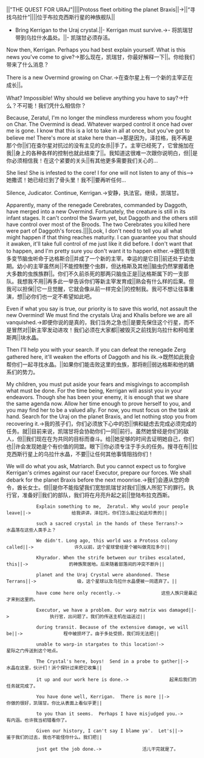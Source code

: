 ||"THE QUEST FOR URAJ"||||Protoss fleet orbiting the planet Braxis||->||“寻找乌拉什”||||位于布拉克西斯行星的神族舰队||

- Bring Kerrigan to the Uraj crystal.||- Kerrigan must survive.->- 将凯瑞甘带到乌拉什水晶处。||- 凯瑞甘必须存活。

Now then, Kerrigan. Perhaps you had best explain yourself. What is this news you've come to give?->那么现在，凯瑞甘，你最好解释一下||。你给我们带来了什么消息？

There is a new Overmind growing on Char.->在查尔星上有一个新的主宰正在成长||。

What? Impossible! Why should we believe anything you have to say?->什么？不可能！我们凭什么相信你？ 

Because, Zeratul, I'm no longer the mindless murderess whom you fought on Char. The Overmind is dead. Whatever warped control it once had over me is gone. I know that this is a lot to take in all at once, but you've got to believe me! There's more at stake here than-->那是因为，泽拉格，我不再是那个你||们在查尔星对抗过的没有主见的女杀||手了。主宰已经死了，它曾施加在我||身上的各种各样的控制也就此结束了||。我知道这很难一次跟你说明白，但||是你必须相信我！在这个紧要的关头||有其他更多需要我们关心的…

She lies! She is infested to the core! I for one will not listen to any of this-->她撒谎！她已经烂到了骨头里！我不||要再听任何…

Silence, Judicator. Continue, Kerrigan.->安静，执法官。继续，凯瑞甘。

Apparently, many of the renegade Cerebrates, commanded by Daggoth, have merged into a new Overmind. Fortunately, the creature is still in its infant stages. It can't control the Swarm yet, but Daggoth and the others still have control over most of the Broods. The two Cerebrates you killed here were part of Daggoth's forces.||||Look, I don't need to tell you all what might happen if that thing reaches maturity. I can guarantee you that should it awaken, it'll take full control of me just like it did before. I don't want that to happen, and I'm pretty sure you don't want it to happen either.->据信有很多变节脑虫听命于达格斯合||并成了一个新的主宰。幸运的是它目||前还处于幼虫期。幼小的主宰虽然尚||不能控制整个虫群，但达格斯及其他||脑虫仍然掌握着绝大多数的虫族族群||。你们不久前杀死的那两只脑虫正是||达格斯属下的一支部队。我想我不用||再多此一举告诉你们等新主宰发育成||熟会有什么样的后果。但我可以担保||它一旦觉醒，它就会像从前一样完全||的控制我。我可不想让往事重演，想||必你们也一定不希望如此吧。

Even if what you say is true, our priority is to save this world, not assault the new Overmind! We must find the crystals Uraj and Khalis before we are all vanquished.->即便你说的是真的，我们当务之急也||是要先保住这个行星，而不是冒然对||新主宰发动进攻！我们必须在大家都||被毁灭之前找到乌拉什和柯哈里斯两||块水晶。

Then I'll help you with your search. If you can defeat the renegade Zerg gathered here, it'll weaken the efforts of Daggoth and his ilk.->既然如此我会帮你们一起寻找水晶。||如果你们能击败这里的虫族，那将削||弱达格斯和他的嫡系们的势力。

My children, you must put aside your fears and misgivings to accomplish what must be done. For the time being, Kerrigan will assist you in your endeavors. Though she has been your enemy, it is enough that we share the same agenda now. Allow her time enough to prove herself to you, and you may find her to be a valued ally. For now, you must focus on the task at hand. Search for the Uraj on the planet Braxis, and let nothing stop you from recovering it.->我的孩子们，你们必须放下心中的恐||惧和疑虑去完成必须完成的任务。就||目前来说，凯瑞甘将会协助你们一同||前行。虽然她曾经是你们的敌人，但||我们现在在为共同的目标而奋斗。给||她足够的时间去证明她自己，你们也||许会发现她是个有价值的同盟。眼下||你必须专注于手头的任务。搜寻在布||拉克西斯行星上的乌拉什水晶，不要||让任何其他事情阻挡你们！

We will do what you ask, Matriarch. But you cannot expect us to forgive Kerrigan's crimes against our race! Executor, prepare our forces. We shall debark for the planet Braxis before the next moonrise.->我们会遵从您的命令，酋长女士。但||是你不能指望我们宽恕凯瑞甘对我们||族人所犯下的罪行。执行官，准备好||我们的部队，我们将在月亮升起之前||登陆布拉克西斯。

               Explain something to me,  Zeratul. Why would your people leave||->               给我讲讲，泽拉托，你们怎么能让如此珍贵的||

               such a sacred crystal in the hands of these Terrans?->               水晶落在这些人类手上？

               We didn't. Long ago, this world was a Protoss colony called||->               许久以前，这个星球曾经是个被叫做克拉多尔||

               Khyrador. When the strife between our tribes escalated, this||->               的神族聚居地。后来随着部落间的冲突不断升||

               planet and the Uraj Crystal were abandoned. These Terrans||->               级，这个星球以及乌拉什水晶便被一同遗弃了。||

               have come here only recently.->               这些人族只是最近才来到这里的。

               Executor, we have a problem. Our warp matrix was damaged||->               执行官，出问题了。我们的传送主机在运送过||

               during transit. Because of the extensive damage, we will be||->               程中被损坏了。由于多处受损，我们将无法把||

               unable to warp-in stargates to this location!->              星际之门传送到这个地点。

               The Crystal's here, boys!  Send in a probe to gather||->               水晶在这里，伙计们！派个探针过来把它收集||

               it up and our work here is done.->               起来后我们的任务就完成了。

               You have done well, Kerrigan.  There is more ||->               你做的很好，凯瑞甘。你比从表面上看似乎更||

               to you than it seems.  Perhaps I have misjudged you.->               有内涵。也许我当初错看你了。

               Given our history, I can't say I blame ya'.  Let's||->               鉴于我们的过去，我也不能怪你什么。我们把||

               just get the job done.->               活儿干完就是了。

